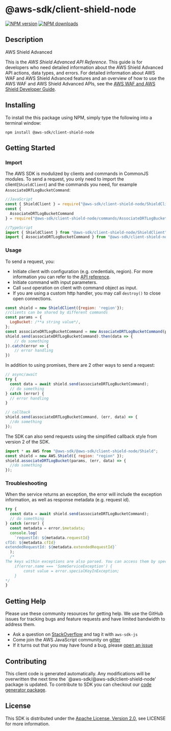 # @aws-sdk/client-shield-node

[![NPM version](https://img.shields.io/npm/v/@aws-sdk/client-shield-node/preview.svg)](https://www.npmjs.com/package/@aws-sdk/client-shield-node)
[![NPM downloads](https://img.shields.io/npm/dm/@aws-sdk/client-shield-node.svg)](https://www.npmjs.com/package/@aws-sdk/client-shield-node)

## Description

<fullname>AWS Shield Advanced</fullname> <p>This is the <i>AWS Shield Advanced API Reference</i>. This guide is for developers who need detailed information about the AWS Shield Advanced API actions, data types, and errors. For detailed information about AWS WAF and AWS Shield Advanced features and an overview of how to use the AWS WAF and AWS Shield Advanced APIs, see the <a href="https://docs.aws.amazon.com/waf/latest/developerguide/">AWS WAF and AWS Shield Developer Guide</a>.</p>

## Installing

To install the this package using NPM, simply type the following into a terminal window:

```
npm install @aws-sdk/client-shield-node
```

## Getting Started

### Import

The AWS SDK is modulized by clients and commands in CommonJS modules. To send a request, you only need to import the client(`ShieldClient`) and the commands you need, for example `AssociateDRTLogBucketCommand`:

```javascript
//JavaScript
const { ShieldClient } = require("@aws-sdk/client-shield-node/ShieldClient");
const {
  AssociateDRTLogBucketCommand
} = require("@aws-sdk/client-shield-node/commands/AssociateDRTLogBucketCommand");
```

```javascript
//TypeScript
import { ShieldClient } from "@aws-sdk/client-shield-node/ShieldClient";
import { AssociateDRTLogBucketCommand } from "@aws-sdk/client-shield-node/commands/AssociateDRTLogBucketCommand";
```

### Usage

To send a request, you:

- Initiate client with configuration (e.g. credentials, region). For more information you can refer to the [API reference][].
- Initiate command with input parameters.
- Call `send` operation on client with command object as input.
- If you are using a custom http handler, you may call `destroy()` to close open connections.

```javascript
const shield = new ShieldClient({region: 'region'});
//clients can be shared by different commands
const params = {
  LogBucket: /**a string value*/,
};
const associateDRTLogBucketCommand = new AssociateDRTLogBucketCommand(params);
shield.send(associateDRTLogBucketCommand).then(data => {
    // do something
}).catch(error => {
    // error handling
})
```

In addition to using promises, there are 2 other ways to send a request:

```javascript
// async/await
try {
  const data = await shield.send(associateDRTLogBucketCommand);
  // do something
} catch (error) {
  // error handling
}
```

```javascript
// callback
shield.send(associateDRTLogBucketCommand, (err, data) => {
  //do something
});
```

The SDK can also send requests using the simplified callback style from version 2 of the SDK.

```javascript
import * as AWS from "@aws-sdk/@aws-sdk/client-shield-node/Shield";
const shield = new AWS.Shield({ region: "region" });
shield.associateDRTLogBucket(params, (err, data) => {
  //do something
});
```

### Troubleshooting

When the service returns an exception, the error will include the exception information, as well as response metadata (e.g. request id).

```javascript
try {
  const data = await shield.send(associateDRTLogBucketCommand);
  // do something
} catch (error) {
  const metadata = error.$metadata;
  console.log(
    `requestId: ${metadata.requestId}
cfId: ${metadata.cfId}
extendedRequestId: ${metadata.extendedRequestId}`
  );
  /*
The keys within exceptions are also parsed. You can access them by specifying exception names:
    if(error.name === 'SomeServiceException') {
        const value = error.specialKeyInException;
    }
*/
}
```

## Getting Help

Please use these community resources for getting help. We use the GitHub issues for tracking bugs and feature requests and have limited bandwidth to address them.

- Ask a question on [StackOverflow](https://stackoverflow.com/questions/tagged/aws-sdk-js) and tag it with `aws-sdk-js`
- Come join the AWS JavaScript community on [gitter](https://gitter.im/aws/aws-sdk-js-v3)
- If it turns out that you may have found a bug, please [open an issue](https://github.com/aws/aws-sdk-js-v3/issues)

## Contributing

This client code is generated automatically. Any modifications will be overwritten the next time the `@aws-sdk/@aws-sdk/client-shield-node' package is updated. To contribute to SDK you can checkout our [code generator package][].

## License

This SDK is distributed under the
[Apache License, Version 2.0](http://www.apache.org/licenses/LICENSE-2.0),
see LICENSE for more information.

[code generator package]: https://github.com/aws/aws-sdk-js-v3/tree/master/packages/service-types-generator
[api reference]: https://docs.aws.amazon.com/AWSJavaScriptSDK/latest/
